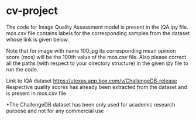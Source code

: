 # cv-project

The code for Image Quality Assessment model is present in the IQA.ipy file.
mos.csv file contains labels for the corresponding samples from the dataset whose link is given below.

Note that for image with name 100.jpg its corresponding mean opinion score (mos) will be the 100th value of the mos.csv file.
Also please correct all the paths (with respect to your directory structure) in the given ipy file to run the code.

Link to IQA dataset
https://utexas.app.box.com/v/ChallengeDB-release
Respective quality scores has already been extracted from the dataset and is present in mos.csv file


*The ChallengeDB dataset has been only used for academic research purpose and not for any commercial use

